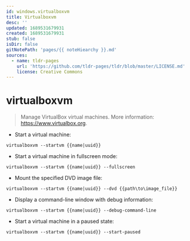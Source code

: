 ```yaml
---
id: windows.virtualboxvm
title: Virtualboxvm
desc: ''
updated: 1689531679931
created: 1689531679931
stub: false
isDir: false
gitNotePath: 'pages/{{ noteHiearchy }}.md'
sources:
  - name: tldr-pages
    url: 'https://github.com/tldr-pages/tldr/blob/master/LICENSE.md'
    license: Creative Commons
---
```

# virtualboxvm

> Manage VirtualBox virtual machines.
> More information: <https://www.virtualbox.org>.

- Start a virtual machine:

`virtualboxvm --startvm {{name|uuid}}`

- Start a virtual machine in fullscreen mode:

`virtualboxvm --startvm {{name|uuid}} --fullscreen`

- Mount the specified DVD image file:

`virtualboxvm --startvm {{name|uuid}} --dvd {{path\to\image_file}}`

- Display a command-line window with debug information:

`virtualboxvm --startvm {{name|uuid}} --debug-command-line`

- Start a virtual machine in a paused state:

`virtualboxvm --startvm {{name|uuid}} --start-paused`

